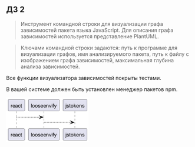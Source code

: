 ## ДЗ 2

> Инструмент командной строки для визуализации графа зависимостей пакета языка JavaScript. Для описания графа зависимостей используется представление PlantUML.

>Ключами командной строки задаются: путь к программе для визуализации графов, имя анализируемого пакета, путь к файлу с изображением графа зависимостей, максимальная глубина анализа зависимостей.

Все функции визуализатора зависимостей покрыты тестами.

В вашей системе должен быть установлен менеджер пакетов npm.

![Пример работы визуализатора для пакета react](..\\graph.png)